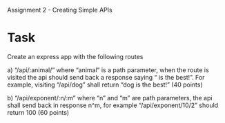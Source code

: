 Assignment 2 - Creating Simple APIs

# Task

Create an express app with the following routes

a) “/api/:animal/” where “animal” is a path parameter, when the route is visited the api should 
send back a response saying “<animal> is the best!”. For example, visiting “/api/dog” shall 
return “dog is the best!”
(40 points)

b) “/api/exponent/:n/:m” where “n” and “m” are path parameters, the api shall send back in 
response n^m, for example “/api/exponent/10/2” should return 100
(60 points)